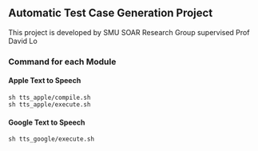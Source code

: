 ## Automatic Test Case Generation Project
This project is developed by SMU SOAR Research Group supervised Prof David Lo


### Command for each Module
#### Apple Text to Speech
```
sh tts_apple/compile.sh
sh tts_apple/execute.sh
```
#### Google Text to Speech
```
sh tts_google/execute.sh
```